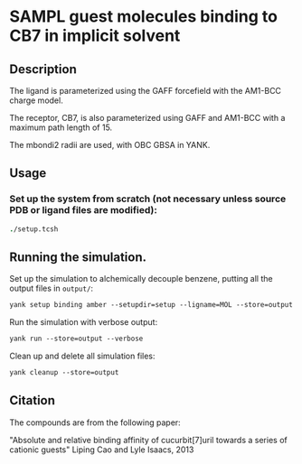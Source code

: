 # SAMPL guest molecules binding to CB7 in implicit solvent

## Description

The ligand is parameterized using the GAFF forcefield with the AM1-BCC charge model.

The receptor, CB7, is also parameterized using GAFF and AM1-BCC with a maximum path length of 15.

The mbondi2 radii are used, with OBC GBSA in YANK.


## Usage

### Set up the system from scratch (not necessary unless source PDB or ligand files are modified):
```tcsh
./setup.tcsh
```

## Running the simulation.

Set up the simulation to alchemically decouple benzene, putting all the output files in `output/`:
```tcsh
yank setup binding amber --setupdir=setup --ligname=MOL --store=output --iterations=1000 --restraints=harmonic --gbsa=OBCs --temperature=300*kelvin --minimize --verbose
```

Run the simulation with verbose output:
```tcsh
yank run --store=output --verbose
```

Clean up and delete all simulation files:
```tcsh
yank cleanup --store=output
```
## Citation

The compounds are from the following paper:

"Absolute and relative binding affinity of cucurbit[7]uril towards a series of cationic guests"
Liping Cao and Lyle Isaacs, 2013
